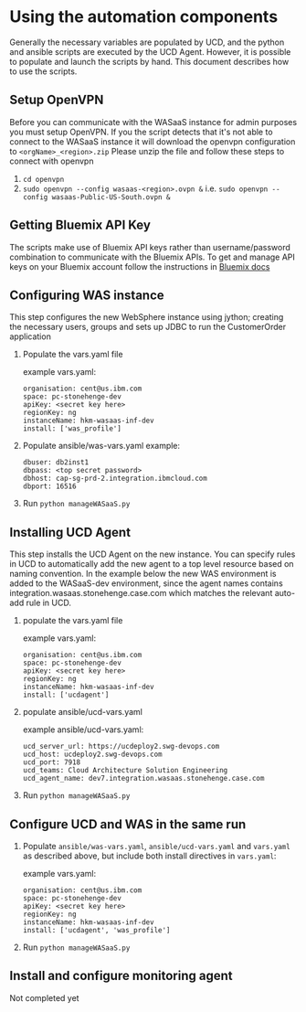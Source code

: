 # Using the automation components

Generally the necessary variables are populated by UCD, and the python and ansible scripts are executed by the UCD Agent.
However, it is possible to populate and launch the scripts by hand. This document describes how to use the scripts.


## Setup OpenVPN
Before you can communicate with the WASaaS instance for admin purposes you must setup OpenVPN.
If you the script detects that it's not able to connect to the WASaaS instance it will download the openvpn configuration to ```<orgName>_<region>.zip```
Please unzip the file and follow these steps to connect with openvpn
1. ```cd openvpn```
2. ```sudo openvpn --config wasaas-<region>.ovpn &```
    i.e.
    ```sudo openvpn --config wasaas-Public-US-South.ovpn &```


## Getting Bluemix API Key
The scripts make use of Bluemix API keys rather than username/password combination to communicate with the Bluemix APIs.
To get and manage API keys on your Bluemix account follow the instructions in [Bluemix docs](https://console.bluemix.net/docs/iam/apikeys.html#manapikey)

## Configuring WAS instance
This step configures the new WebSphere instance using jython; creating the necessary users, groups and sets up JDBC to run the CustomerOrder application

1. Populate the vars.yaml file

    example vars.yaml:

    ```
    organisation: cent@us.ibm.com
    space: pc-stonehenge-dev
    apiKey: <secret key here>
    regionKey: ng
    instanceName: hkm-wasaas-inf-dev
    install: ['was_profile']
    ```


1. Populate ansible/was-vars.yaml
    example:

    ```
    dbuser: db2inst1
    dbpass: <top secret password>
    dbhost: cap-sg-prd-2.integration.ibmcloud.com
    dbport: 16516
    ```

1. Run ```python manageWASaaS.py```

## Installing UCD Agent
This step installs the UCD Agent on the new instance. You can specify rules in UCD to automatically add the new agent to a top level resource based on naming convention.
In the example below the new WAS environment is added to the WASaaS-dev environment, since the agent names contains integration.wasaas.stonehenge.case.com which matches the relevant auto-add rule in UCD.

1. populate the vars.yaml file

    example vars.yaml:

    ```
    organisation: cent@us.ibm.com
    space: pc-stonehenge-dev
    apiKey: <secret key here>
    regionKey: ng
    instanceName: hkm-wasaas-inf-dev
    install: ['ucdagent']
    ```

1. populate ansible/ucd-vars.yaml

    example ansible/ucd-vars.yaml:

    ```
    ucd_server_url: https://ucdeploy2.swg-devops.com
    ucd_host: ucdeploy2.swg-devops.com
    ucd_port: 7918
    ucd_teams: Cloud Architecture Solution Engineering
    ucd_agent_name: dev7.integration.wasaas.stonehenge.case.com
    ```

1. Run ```python manageWASaaS.py```


## Configure UCD and WAS in the same run

1. Populate ```ansible/was-vars.yaml```, ```ansible/ucd-vars.yaml``` and ```vars.yaml``` as described above, but include both install directives in ```vars.yaml```:
    
    example vars.yaml:

    ```
    organisation: cent@us.ibm.com
    space: pc-stonehenge-dev
    apiKey: <secret key here>
    regionKey: ng
    instanceName: hkm-wasaas-inf-dev
    install: ['ucdagent', 'was_profile']
    ```
   
1. Run ```python manageWASaaS.py```


## Install and configure monitoring agent

Not completed yet
